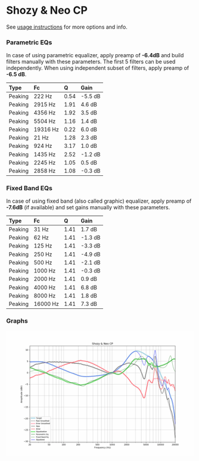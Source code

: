 # Shozy & Neo CP
See [usage instructions](https://github.com/jaakkopasanen/AutoEq#usage) for more options and info.

### Parametric EQs
In case of using parametric equalizer, apply preamp of **-6.4dB** and build filters manually
with these parameters. The first 5 filters can be used independently.
When using independent subset of filters, apply preamp of **-6.5 dB**.

| Type    | Fc       |    Q | Gain    |
|:--------|:---------|:-----|:--------|
| Peaking | 222 Hz   | 0.54 | -5.5 dB |
| Peaking | 2915 Hz  | 1.91 | 4.6 dB  |
| Peaking | 4356 Hz  | 1.92 | 3.5 dB  |
| Peaking | 5504 Hz  | 1.16 | 1.4 dB  |
| Peaking | 19316 Hz | 0.22 | 6.0 dB  |
| Peaking | 21 Hz    | 1.28 | 2.3 dB  |
| Peaking | 924 Hz   | 3.17 | 1.0 dB  |
| Peaking | 1435 Hz  | 2.52 | -1.2 dB |
| Peaking | 2245 Hz  | 1.05 | 0.5 dB  |
| Peaking | 2858 Hz  | 1.08 | -0.3 dB |

### Fixed Band EQs
In case of using fixed band (also called graphic) equalizer, apply preamp of **-7.6dB**
(if available) and set gains manually with these parameters.

| Type    | Fc       |    Q | Gain    |
|:--------|:---------|:-----|:--------|
| Peaking | 31 Hz    | 1.41 | 1.7 dB  |
| Peaking | 62 Hz    | 1.41 | -1.3 dB |
| Peaking | 125 Hz   | 1.41 | -3.3 dB |
| Peaking | 250 Hz   | 1.41 | -4.9 dB |
| Peaking | 500 Hz   | 1.41 | -2.1 dB |
| Peaking | 1000 Hz  | 1.41 | -0.3 dB |
| Peaking | 2000 Hz  | 1.41 | 0.9 dB  |
| Peaking | 4000 Hz  | 1.41 | 6.8 dB  |
| Peaking | 8000 Hz  | 1.41 | 1.8 dB  |
| Peaking | 16000 Hz | 1.41 | 7.3 dB  |

### Graphs
![](./Shozy%20&%20Neo%20CP.png)